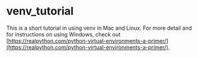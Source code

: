 # venv_tutorial
This is a short tutorial in using venv in Mac and Linux. For more detail and for instructions on using Windows, check out [https://realpython.com/python-virtual-environments-a-primer/](https://realpython.com/python-virtual-environments-a-primer/).  
